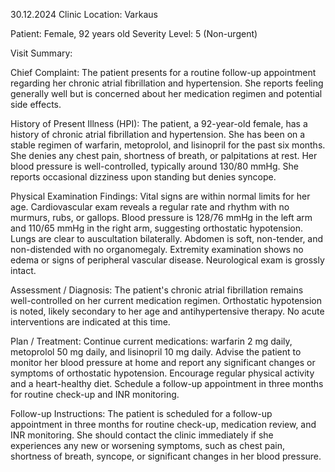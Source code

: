 30.12.2024
Clinic Location: Varkaus

Patient: Female, 92 years old
Severity Level: 5 (Non-urgent)

Visit Summary:

Chief Complaint: The patient presents for a routine follow-up appointment regarding her chronic atrial fibrillation and hypertension. She reports feeling generally well but is concerned about her medication regimen and potential side effects.

History of Present Illness (HPI): The patient, a 92-year-old female, has a history of chronic atrial fibrillation and hypertension. She has been on a stable regimen of warfarin, metoprolol, and lisinopril for the past six months. She denies any chest pain, shortness of breath, or palpitations at rest. Her blood pressure is well-controlled, typically around 130/80 mmHg. She reports occasional dizziness upon standing but denies syncope.

Physical Examination Findings: Vital signs are within normal limits for her age. Cardiovascular exam reveals a regular rate and rhythm with no murmurs, rubs, or gallops. Blood pressure is 128/76 mmHg in the left arm and 110/65 mmHg in the right arm, suggesting orthostatic hypotension. Lungs are clear to auscultation bilaterally. Abdomen is soft, non-tender, and non-distended with no organomegaly. Extremity examination shows no edema or signs of peripheral vascular disease. Neurological exam is grossly intact.

Assessment / Diagnosis: The patient's chronic atrial fibrillation remains well-controlled on her current medication regimen. Orthostatic hypotension is noted, likely secondary to her age and antihypertensive therapy. No acute interventions are indicated at this time.

Plan / Treatment: Continue current medications: warfarin 2 mg daily, metoprolol 50 mg daily, and lisinopril 10 mg daily. Advise the patient to monitor her blood pressure at home and report any significant changes or symptoms of orthostatic hypotension. Encourage regular physical activity and a heart-healthy diet. Schedule a follow-up appointment in three months for routine check-up and INR monitoring.

Follow-up Instructions: The patient is scheduled for a follow-up appointment in three months for routine check-up, medication review, and INR monitoring. She should contact the clinic immediately if she experiences any new or worsening symptoms, such as chest pain, shortness of breath, syncope, or significant changes in her blood pressure.